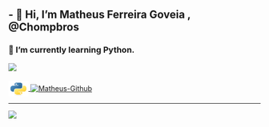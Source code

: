 ## - 👋 Hi, I’m **Matheus Ferreira Goveia , @Chompbros**
### 🐍 I’m currently learning **Python**.

<div align="left">
  <a href="https://github.com/Mateuus-Goveia/Matheus-Ferreira-Goveia">
  <img height="180em" src="https://github-readme-stats.vercel.app/api?username=Mateuus-Goveia&show_icons=true&theme=dark&include_all_commits=true&count_private=true"/>
</div>
<div style="display: inline_block"><br>
  <img align="center" alt="Maheus-Python" height="30" width="40" src="https://raw.githubusercontent.com/devicons/devicon/master/icons/python/python-original.svg">
  <img align="center" alt="Matheus-Github" heigt="30" width="40" src="https://user-images.githubusercontent.com/102265029/173166802-0a9e83b6-e40f-4de4-921e-c995d9182538.png">
</div>
  
***
</div>
<a href="https://steamcommunity.com/id/Chompbross/" target="_blank"><img src="https://user-images.githubusercontent.com/102265029/173167022-6da8c4d8-f372-4689-b590-139e75bc65ba.png" target="_blank"></a>
